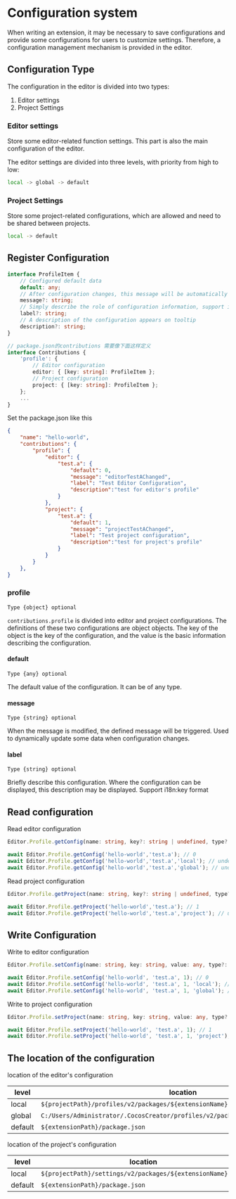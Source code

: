 # Configuration system

When writing an extension, it may be necessary to save configurations and provide some configurations for users to customize settings. Therefore, a configuration management mechanism is provided in the editor.

## Configuration Type

The configuration in the editor is divided into two types:

1. Editor settings
2. Project Settings

### Editor settings

Store some editor-related function settings. This part is also the main configuration of the editor.

The editor settings are divided into three levels, with priority from high to low:

```sh
local -> global -> default
```

### Project Settings

Store some project-related configurations, which are allowed and need to be shared between projects.

```sh
local -> default
```

## Register Configuration

<span id="interface"></span>

```typescript
interface ProfileItem {
    // Configured default data
    default: any;
    // After configuration changes, this message will be automatically sent to notify
    message?: string;
    // Simply describe the role of configuration information, support i18n:key syntax
    label?: string;
    // A description of the configuration appears on tooltip
    description?: string;
}

// package.json的contributions 需要像下面这样定义
interface Contributions {
    'profile': {
        // Editor configuration
        editor: { [key: string]: ProfileItem };
        // Project configuration
        project: { [key: string]: ProfileItem };
    };
    ...
}
```

Set the package.json like this

```json
{
    "name": "hello-world",
    "contributions": {
        "profile": {
            "editor": {
                "test.a": {
                    "default": 0,
                    "message": "editorTestAChanged",
                    "label": "Test Editor Configuration",
                    "description":"test for editor's profile"
                }
            },
            "project": {
                "test.a": {
                    "default": 1,
                    "message": "projectTestAChanged",
                    "label": "Test project configuration",
                    "description":"test for project's profile"
                }
            }
        }
    },
}
```

### profile

`Type {object} optional`

`contributions.profile` is divided into editor and project configurations. The definitions of these two configurations are object objects. The key of the object is the key of the configuration, and the value is the basic information describing the configuration.

#### default

`Type {any} optional`

The default value of the configuration. It can be of any type.

#### message

`Type {string} optional`

When the message is modified, the defined message will be triggered. Used to dynamically update some data when configuration changes.

#### label

`Type {string} optional`

Briefly describe this configuration. Where the configuration can be displayed, this description may be displayed. Support i18n:key format

## Read configuration

Read editor configuration

```typescript
Editor.Profile.getConfig(name: string, key?: string | undefined, type?: "default" | "global" | "local" | undefined): Promise<any>
```

```javascript
await Editor.Profile.getConfig('hello-world','test.a'); // 0
await Editor.Profile.getConfig('hello-world','test.a','local'); // undefined
await Editor.Profile.getConfig('hello-world','test.a','global'); // undefined
```

Read project configuration

```typescript
Editor.Profile.getProject(name: string, key?: string | undefined, type?: "default" | "project" | undefined): Promise<any>
```

```javascript
await Editor.Profile.getProject('hello-world','test.a'); // 1
await Editor.Profile.getProject('hello-world','test.a','project'); // undefined
```

## Write Configuration

Write to editor configuration

```typescript
Editor.Profile.setConfig(name: string, key: string, value: any, type?: "default" | "global" | "local" | undefined): Promise<void>
```

```javascript
await Editor.Profile.setConfig('hello-world', 'test.a', 1); // 0
await Editor.Profile.setConfig('hello-world', 'test.a', 1, 'local'); // undefined
await Editor.Profile.setConfig('hello-world', 'test.a', 1, 'global'); // undefined
```

Write to project configuration

```typescript
Editor.Profile.setProject(name: string, key: string, value: any, type?: "default" | "project" | undefined): Promise<void>
```

```javascript
await Editor.Profile.setProject('hello-world', 'test.a', 1); // 1
await Editor.Profile.setProject('hello-world', 'test.a', 1, 'project'); // undefined
```

## The location of the configuration

location of the editor's configuration

| level    | location                                                        |
| ------- | ------------------------------------------------------------ |
| local   | `${projectPath}/profiles/v2/packages/${extensionName}.json`  |
| global  | `C:/Users/Administrator/.CocosCreator/profiles/v2/packages/${extensionName}.json` |
| default | `${extensionPath}/package.json`                              |

location of the project's configuration

| level    | location                                                        |
| ------- | ----------------------------------------------------------- |
| local   | `${projectPath}/settings/v2/packages/${extensionName}.json` |
| default | `${extensionPath}/package.json`                             |
